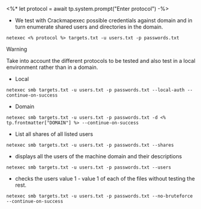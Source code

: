 <%*
let protocol = await tp.system.prompt("Enter protocol")
-%>

- We test with Crackmapexec possible credentials against domain and in turn enumerate shared users and directories in the domain.

```
netexec <% protocol %> targets.txt -u users.txt -p passwords.txt
```

>[!Warning]
>
> Take into account the different protocols to be tested and also test in a local environment rather than in a domain.
> - Local
> ```
> netexec smb targets.txt -u users.txt -p passwords.txt --local-auth --continue-on-success
> ```
> - Domain
> ```
> netexec smb targets.txt -u users.txt -p passwords.txt -d <% tp.frontmatter["DOMAIN"] %> --continue-on-success
> ```
> - List all shares of all listed users
>``` 
>netexec smb targets.txt -u users.txt -p passwords.txt --shares  
> ```
> - displays all the users of the machine domain and their descriptions
> ```
>netexec smb targets.txt -u users.txt -p passwords.txt --users 
> ```
> - checks the users value 1 - value 1 of each of the files without testing the rest.
> ```
> netexec smb targets.txt -u users.txt -p passwords.txt --no-bruteforce --continue-on-success
> ```
